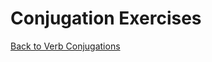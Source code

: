 <h1>Conjugation Exercises</h1>

<p>
  <a style="float:left;" href="verbconjugations.html">Back to Verb Conjugations</a>
</p>
<div style="clear:both;"> </div>
